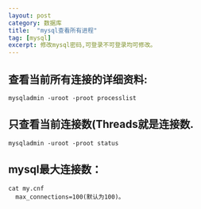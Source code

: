 ```yaml
---
layout: post
category: 数据库
title:  "mysql查看所有进程"
tag: [mysql]
excerpt: 修改mysql密码,可登录不可登录均可修改。
---
```


## 查看当前所有连接的详细资料:

```shell
mysqladmin -uroot -proot processlist
```

## 只查看当前连接数(Threads就是连接数.

```shell
mysqladmin -uroot -proot status
````

## mysql最大连接数：

```shell
cat my.cnf
  max_connections=100(默认为100)。
```
